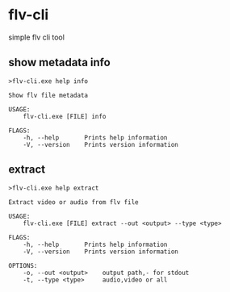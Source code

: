 # flv-cli
simple flv cli tool

## show metadata info

```
>flv-cli.exe help info
```
```
Show flv file metadata

USAGE:
    flv-cli.exe [FILE] info

FLAGS:
    -h, --help       Prints help information
    -V, --version    Prints version information
```

## extract
```
>flv-cli.exe help extract
```
```
Extract video or audio from flv file

USAGE:
    flv-cli.exe [FILE] extract --out <output> --type <type>

FLAGS:
    -h, --help       Prints help information
    -V, --version    Prints version information

OPTIONS:
    -o, --out <output>    output path,- for stdout
    -t, --type <type>     audio,video or all
```
